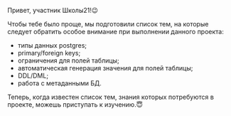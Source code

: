 Привет, участник Школы21!😉

Чтобы тебе было проще, мы подготовили список тем, на которые следует обратить особое внимание при выполнении данного проекта:

- типы данных postgres;
- primary/foreign keys;
- ограничения для полей таблицы;
- автоматическая генерация значения для полей таблицы;
- DDL/DML;
- работа с метаданными БД.

Теперь, когда известен список тем, знания которых потребуются в проекте, можешь приступать к изучению.😇